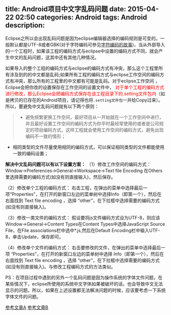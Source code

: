 title: Android项目中文字乱码问题
date: 2015-04-22 02:50
categories: Android
tags: Android
description:
---

Eclipse之所以会出现乱码问题是因为eclipse编辑器选择的编码规则是可变的。一般默认都是UTF-8或者GBK(对于字符编码可参见[字符编码的故事](http://www.cnblogs.com/jadeboy/p/4119512.html))，当从外部导入的一个工程时，如果该工程的编码方式与eclipse中设置的编码方式不同，就会产生中文的乱码问题，这其中还有其他几种情况。

<!-- more -->

如果导入的整个工程的编码方式与eclipse的编码方式有冲突，那么这个工程里所有涉及到的的中文都是乱码;如果所有工程的编码方式与eclipse工作空间的编码方式有冲突，那么所有的工程里的中文都有可能是乱码。对于eclipse工作空间 ，Eclipse会把你改的设置保存在工作空间的设置文件中，<font color="red"> 对于单个工程的编码方式进行修改，那么Eclipse会把编码方式保存在该工程目录下的.setting文件包内</font>（如是拷贝的已存在的Android项目，请记得也将`.setting文件包`一并给Copy过来）。所以，要避免中文乱码问题就有以下两个原则：

>* 避免频繁更换工作空间，最好项目从一开始就在一个工作空间中进行，并且最好设置工作空间的编码方式为你平时最经常使用的或者是公司规定的项目编码方式，这样工程就会使用工作空间的编码方式，避免出现编码不一致的情形；
* 相同类型的文件尽量使用相同的编码方式，可以保证相同类型的文件都能使用一致的编码设置；

**解决中文乱码问题可以有以下设置方案：**
（1）修改工作空间的编码方式：
Window->Preferences->General->Workspace->Text file Encoding
在Others里选择需要的编码方式(如没有则直接输入)，然后保存。

（2）修改单个工程的编码方式：
右击工程，在弹出的菜单中选择最后一项“Properties”，在打开的新窗口左边的菜单树中选择Info（即第一个），然后在右面找到 Text file encoding ，选择 “other”，在下拉框中选择需要的编码方式(如没有则直接输入)。

（3）修改一类文件的编码方式：
假设要将js文件编码方式设为UTF-8，则应该Window->General->Content Types在Content Types中选择JavaScript Source File，在File associations栏中选中*.js,然后在Default Encoding栏中输入UTF-8，单击Update，保存即可。

（4）修改单个文件的编码方式：
右击要修改的文件，在弹出的菜单中选择最后一项 “Properties”，在打开的新窗口左边的菜单树中选择 Info（即第一个），然后在右面找到 Text file encoding ，选择 “other”，在下拉框中选择需要的编码方式(如没有则直接输入)。与修改工程编码方式的方法类似。

PS：在项目过程中遇到的另外一个乱码问题是因为操作系统的字体文件问题，在某些情况下，eclipse所使用的系统中文字体如果被破坏的话，也会导致中文无法显示的问题。所以，如果在上述设置都无法解决问题的时候，应该要考虑一下系统字体文件的问题。

[参考文章A](http://blog.csdn.net/yangdeli888/article/details/7313215)
[参考文章B](http://www.cnblogs.com/jadeboy/p/4119512.html)